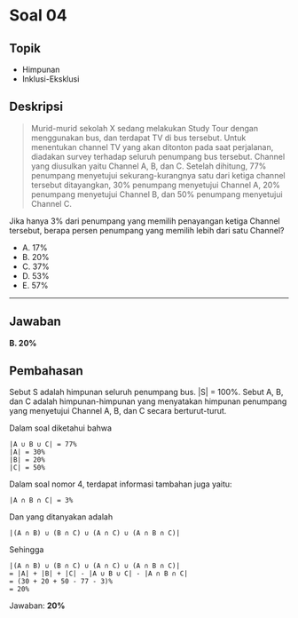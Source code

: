 # Soal 04

## Topik

* Himpunan
* Inklusi-Eksklusi

## Deskripsi

> Murid-murid sekolah X sedang melakukan Study Tour dengan menggunakan bus, dan terdapat TV di bus tersebut. Untuk menentukan channel TV yang akan ditonton pada saat perjalanan, diadakan survey terhadap seluruh penumpang bus tersebut. Channel yang diusulkan yaitu Channel A, B, dan C. Setelah dihitung, 77% penumpang menyetujui sekurang-kurangnya satu dari ketiga channel tersebut ditayangkan, 30% penumpang menyetujui Channel A, 20% penumpang menyetujui Channel B, dan 50% penumpang menyetujui Channel C.

Jika hanya 3% dari penumpang yang memilih penayangan ketiga Channel tersebut, berapa persen penumpang yang memilih lebih dari satu Channel? 

* A. 17%
* B. 20%
* C. 37%
* D. 53%
* E. 57%

---

## Jawaban
**B. 20%**

## Pembahasan

Sebut S adalah himpunan seluruh penumpang bus. |S| = 100%.
Sebut A, B, dan C adalah himpunan-himpunan yang menyatakan himpunan penumpang yang menyetujui Channel A, B, dan C secara berturut-turut.

Dalam soal diketahui bahwa

    |A ∪ B ∪ C| = 77%  
    |A| = 30%  
    |B| = 20%  
    |C| = 50%  

Dalam soal nomor 4, terdapat informasi tambahan juga yaitu:

    |A ∩ B ∩ C| = 3%

Dan yang ditanyakan adalah

    |(A ∩ B) ∪ (B ∩ C) ∪ (A ∩ C) ∪ (A ∩ B ∩ C)|

Sehingga

    |(A ∩ B) ∪ (B ∩ C) ∪ (A ∩ C) ∪ (A ∩ B ∩ C)|  
    = |A| + |B| + |C| - |A ∪ B ∪ C| - |A ∩ B ∩ C|  
    = (30 + 20 + 50 - 77 - 3)%  
    = 20%  

<!--![Gambar Diagram Venn](/img/20_Venn.png)-->

Jawaban: **20%**
